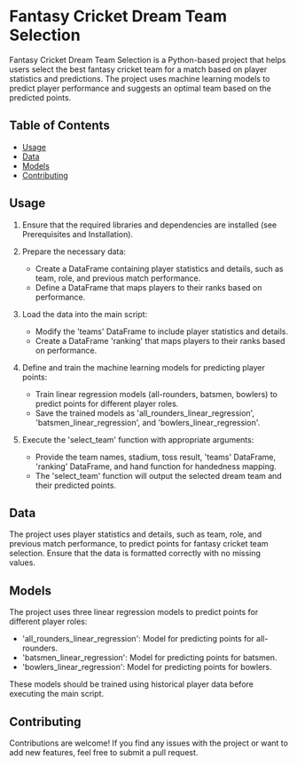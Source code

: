 # Fantasy Cricket Dream Team Selection

Fantasy Cricket Dream Team Selection is a Python-based project that helps users select the best fantasy cricket team for a match based on player statistics and predictions. The project uses machine learning models to predict player performance and suggests an optimal team based on the predicted points.

## Table of Contents

- [Usage](#usage)
- [Data](#data)
- [Models](#models)
- [Contributing](#contributing)

## Usage

1. Ensure that the required libraries and dependencies are installed (see Prerequisites and Installation).

2. Prepare the necessary data:
   - Create a DataFrame containing player statistics and details, such as team, role, and previous match performance.
   - Define a DataFrame that maps players to their ranks based on performance.

3. Load the data into the main script:
   - Modify the 'teams' DataFrame to include player statistics and details.
   - Create a DataFrame 'ranking' that maps players to their ranks based on performance.

4. Define and train the machine learning models for predicting player points:
   - Train linear regression models (all-rounders, batsmen, bowlers) to predict points for different player roles.
   - Save the trained models as 'all_rounders_linear_regression', 'batsmen_linear_regression', and 'bowlers_linear_regression'.

5. Execute the 'select_team' function with appropriate arguments:
   - Provide the team names, stadium, toss result, 'teams' DataFrame, 'ranking' DataFrame, and hand function for handedness mapping.
   - The 'select_team' function will output the selected dream team and their predicted points.

## Data

The project uses player statistics and details, such as team, role, and previous match performance, to predict points for fantasy cricket team selection. Ensure that the data is formatted correctly with no missing values.

## Models

The project uses three linear regression models to predict points for different player roles:
- 'all_rounders_linear_regression': Model for predicting points for all-rounders.
- 'batsmen_linear_regression': Model for predicting points for batsmen.
- 'bowlers_linear_regression': Model for predicting points for bowlers.

These models should be trained using historical player data before executing the main script.

## Contributing

Contributions are welcome! If you find any issues with the project or want to add new features, feel free to submit a pull request.
